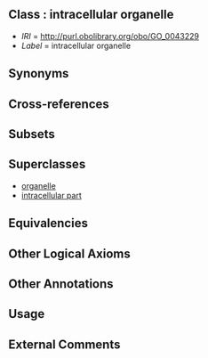 
## Class : intracellular organelle

 * *IRI* = http://purl.obolibrary.org/obo/GO_0043229
 * *Label* = intracellular organelle

## Synonyms


## Cross-references


## Subsets


## Superclasses

 * [organelle](../../GO/26/GO_0043226.md)
 * [intracellular part](../../GO/24/GO_0044424.md)

## Equivalencies


## Other Logical Axioms


## Other Annotations


## Usage


## External Comments

